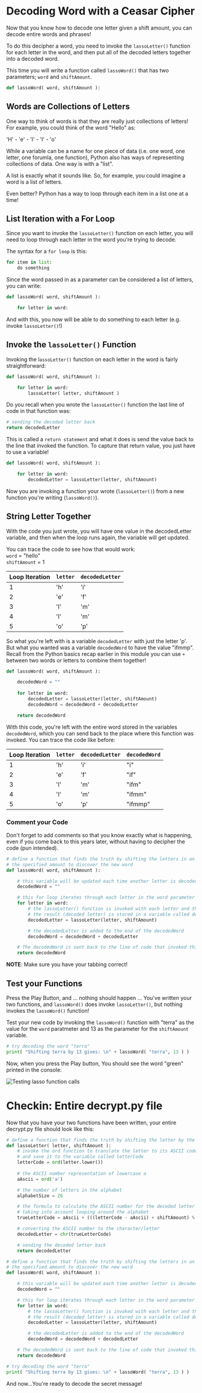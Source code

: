 # Decoding Word with a Ceasar Cipher

Now that you know how to decode one letter given a shift amount, you can decode entire words and phrases!

To do this decipher a word, you need to invoke the `lassoLetter()` function for each letter in the word, and then put all of the decoded letters together into a decoded word. 

This time you will write a function called `lassoWord()` that has two parameters; `word` and `shiftAmount`. 

```python
def lassoWord( word, shiftAmount ):
```

## Words are Collections of Letters

One way to think of words is that they are really just collections of letters! For example, you could think of the word "Hello" as:

'H' - 'e' - 'l' - 'l' - 'o'

While a variable can be a name for one piece of data (i.e. one word, one letter, one forumla, one function), Python also has ways of representing collections of data. One way is with a "list". 

A list is exactly what it sounds like. So, for example, you could imagine a word is a list of letters. 

Even better? Python has a way to loop through each item in a list one at a time! 

## List Iteration with a For Loop

Since you want to invoke the `lassoLetter()` function on each letter, you will need to loop through each letter in the word you're trying to decode. 

The syntax for a `for loop` is this:
```python
for item in list:
    do something
```

Since the word passed in as a parameter can be considered a list of letters, you can write:

```python
def lassoWord( word, shiftAmount ):

    for letter in word:
```

And with this, you now will be able to do something to each letter (e.g. invoke `lassoLetter()`!)

## Invoke the `lassoLetter()` Function

Invoking the l`assoLetter()` function on each letter in the word is fairly straightforward:

```python
def lassoWord( word, shiftAmount ):

    for letter in word:
        lassoLetter( letter, shiftAmount )
```

Do you recall when you wrote the `lassoLetter()` function the last line of code in that function was:

```python
# sending the decoded letter back
return decodedLetter
```

This is called a `return statement` and what it does is send the value back to the line that invoked the function. To capture that return value, you just have to use a variable!

```python
def lassoWord( word, shiftAmount ):

    for letter in word:
        decodedLetter = lassoLetter(letter, shiftAmount)
```

Now you are invoking a function your wrote (`lassoLetter()`) from a new function you're writing (`lassoWord()`).

## String Letter Together

With the code you just wrote, you will have one value in the decodedLetter variable, and then when the loop runs again, the variable will get updated. 

You can trace the code to see how that would work:  
`word` = "hello"  
`shiftAmount` = 1

| Loop Iteration | `letter` | `decodedLetter` |
|----------------|--------|---------------|
| 1 | 'h' | 'i' |
| 2 | 'e' | 'f' |
| 3 | 'l' | 'm' |
| 4 | 'l' | 'm' |
| 5 | 'o' | 'p' |

So what you're left with is a variable `decodedLetter` with just the letter 'p'. But what you wanted was a variable `decodedWord` to have the value "ifmmp". Recall from the Python basics recap earlier in this module you can use `+` between two words or letters to combine them together!

```python
def lassoWord( word, shiftAmount ):

    decodedWord = ""
    
    for letter in word:
        decodedLetter = lassoLetter(letter, shiftAmount)
        decodedWord = decodedWord + decodedLetter

    return decodedWord
```

With this code, you're left with the entire word stored in the variables `decodedWord`, which you can send back to the place where this function was invoked. You can trace the code like before:

| Loop Iteration | `letter` | `decodedLetter` | `decodedWord` |
|----------------|----------|-----------------|--------------|
| 1 | 'h' | 'i' | "i" |
| 2 | 'e' | 'f' | "if" |
| 3 | 'l' | 'm' | "ifm" |
| 4 | 'l' | 'm' | "ifmm" |
| 5 | 'o' | 'p' | "ifmmp" |

### Comment your Code

Don't forget to add comments so that you know exactly what is happening, even if you come back to this years later, without having to decipher the code (pun intended).

```python
# define a function that finds the truth by shifting the letters in an entire word by 
# the specified amount to discover the new word
def lassoWord( word, shiftAmount ):

    # this variable will be updated each time another letter is decoded
    decodedWord = ""

    # this for loop iterates through each letter in the word parameter
    for letter in word:
        # the lassoLetter() function is invoked with each letter and the shit amount
        # the result (decoded letter) is stored in a variable called decodedLetter
        decodedLetter = lassoLetter(letter, shiftAmount)

        # the decodedLetter is added to the end of the decodedWord
        decodedWord = decodedWord + decodedLetter

    # The decodedWord is sent back to the line of code that invoked this function
    return decodedWord
```

**NOTE**: Make sure you have your tabbing correct!


## Test your Functions

Press the Play Button, and … nothing should happen … You've written your two functions, and `lassoWord()` does invoke `lassoLetter()`, but nothing invokes the `lassoWord()` function! 

Test your new code by invoking the `lassoWord()` function with "terra" as the value for the `word` paratmeter and 13 as the parameter for the `shiftAmount` variable. 

```python
# try decoding the word "terra"
print( "Shifting terra by 13 gives: \n" + lassoWord( "terra", 13 ) )
```

Now, when you press the Play button, You should see the word "green" printed in the console:

![Testing lasso function calls]()

# Checkin: Entire decrypt.py file

Now that you have your two functions have been written, your entire decrypt.py file should look like this:

```python
# define a function that finds the truth by shifting the letter by the specified amount
def lassoLetter( letter, shiftAmount ):
    # invoke the ord function to translate the letter to its ASCII code 
    # and save it to the variable called letterCode
    letterCode = ord(letter.lower())
    
    # the ASCII number representation of lowercase a
    aAscii = ord('a')

    # the number of letters in the alphabet
    alphabetSize = 26

    # the formula to calculate the ASCII number for the decoded letter
    # taking into account looping around the alphabet
    trueLetterCode = aAscii + (((letterCode - aAscii) + shiftAmount) % alphabetSize)

    # converting the ASCII number to the character/letter
    decodedLetter = chr(trueLetterCode)

    # sending the decoded letter back
    return decodedLetter

# define a function that finds the truth by shifting the letters in an entire word by 
# the specified amount to discover the new word
def lassoWord( word, shiftAmount ):

    # this variable will be updated each time another letter is decoded
    decodedWord = ""

    # this for loop iterates through each letter in the word parameter
    for letter in word:
        # the lassoLetter() function is invoked with each letter and the shit amount
        # the result (decoded letter) is stored in a variable called decodedLetter
        decodedLetter = lassoLetter(letter, shiftAmount)

        # the decodedLetter is added to the end of the decodedWord
        decodedWord = decodedWord + decodedLetter

    # The decodedWord is sent back to the line of code that invoked this function
    return decodedWord

# try decoding the word "terra"
print( "Shifting terra by 13 gives: \n" + lassoWord( "terra", 13 ) )
```

And now...You're ready to decode the secret message!